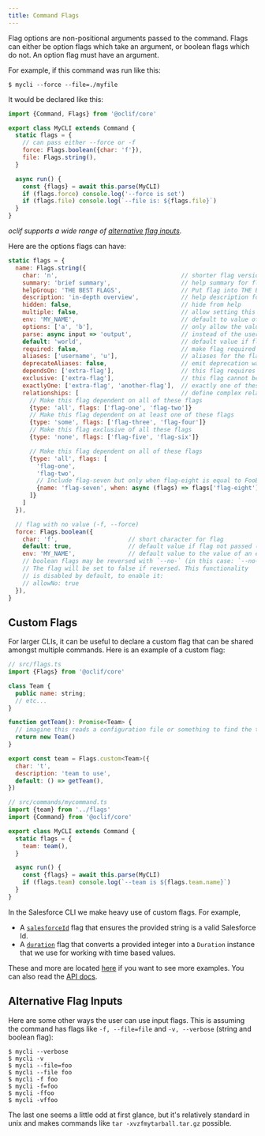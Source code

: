 ```yaml
---
title: Command Flags
---
```


Flag options are non-positional arguments passed to the command. Flags can either be option flags which take an argument, or boolean flags which do not. An option flag must have an argument.

For example, if this command was run like this:

```
$ mycli --force --file=./myfile
```

It would be declared like this:

```js
import {Command, Flags} from '@oclif/core'

export class MyCLI extends Command {
  static flags = {
    // can pass either --force or -f
    force: Flags.boolean({char: 'f'}),
    file: Flags.string(),
  }

  async run() {
    const {flags} = await this.parse(MyCLI)
    if (flags.force) console.log('--force is set')
    if (flags.file) console.log(`--file is: ${flags.file}`)
  }
}
```

_oclif supports a wide range of [alternative flag inputs](#alternative-flag-inputs)._

Here are the options flags can have:

```js
static flags = {
  name: Flags.string({
    char: 'n',                                   // shorter flag version
    summary: 'brief summary',                    // help summary for flag
    helpGroup: 'THE BEST FLAGS',                 // Put flag into THE BEST FLAGS group in help
    description: 'in-depth overview',            // help description for flag
    hidden: false,                               // hide from help
    multiple: false,                             // allow setting this flag multiple times
    env: 'MY_NAME',                              // default to value of environment variable
    options: ['a', 'b'],                         // only allow the value to be from a discrete set
    parse: async input => 'output',              // instead of the user input, return a different value
    default: 'world',                            // default value if flag not passed (can be an async function that returns a string or undefined)
    required: false,                             // make flag required
    aliases: ['username', 'u'],                  // aliases for the flag - can be short char or long flags
    deprecateAliases: false,                     // emit deprecation warning anytime a flag alias is provided
    dependsOn: ['extra-flag'],                   // this flag requires another flag
    exclusive: ['extra-flag'],                   // this flag cannot be specified alongside this other flag
    exactlyOne: ['extra-flag', 'another-flag'],  // exactly one of these flags must be provided
    relationships: [                             // define complex relationships between flags
      // Make this flag dependent on all of these flags
      {type: 'all', flags: ['flag-one', 'flag-two']}
      // Make this flag dependent on at least one of these flags
      {type: 'some', flags: ['flag-three', 'flag-four']}
      // Make this flag exclusive of all these flags
      {type: 'none', flags: ['flag-five', 'flag-six']}

      // Make this flag dependent on all of these flags
      {type: 'all', flags: [
        'flag-one',
        'flag-two',
        // Include flag-seven but only when flag-eight is equal to FooBar
        {name: 'flag-seven', when: async (flags) => flags['flag-eight'] === 'FooBar'}
      ]}
    ]
  }),

  // flag with no value (-f, --force)
  force: Flags.boolean({
    char: 'f',                    // short character for flag
    default: true,                // default value if flag not passed (can be a function that returns a boolean)
    env: 'MY_NAME',               // default value to the value of an environment variable
    // boolean flags may be reversed with `--no-` (in this case: `--no-force`).
    // The flag will be set to false if reversed. This functionality
    // is disabled by default, to enable it:
    // allowNo: true
  }),
}
```

## Custom Flags

For larger CLIs, it can be useful to declare a custom flag that can be shared amongst multiple commands. Here is an example of a custom flag:

```js
// src/flags.ts
import {Flags} from '@oclif/core'

class Team {
  public name: string;
  // etc...
}

function getTeam(): Promise<Team> {
  // imagine this reads a configuration file or something to find the team
  return new Team()
}

export const team = Flags.custom<Team>({
  char: 't',
  description: 'team to use',
  default: () => getTeam(),
})

// src/commands/mycommand.ts
import {team} from '../flags'
import {Command} from '@oclif/core'

export class MyCLI extends Command {
  static flags = {
    team: team(),
  }

  async run() {
    const {flags} = await this.parse(MyCLI)
    if (flags.team) console.log(`--team is ${flags.team.name}`)
  }
}
```

In the Salesforce CLI we make heavy use of custom flags. For example,

- A [`salesforceId`](https://salesforcecli.github.io/sf-plugins-core/functions/flags_salesforceId.salesforceIdFlag.html) flag that ensures the provided string is a valid Salesforce Id.
- A [`duration`](https://salesforcecli.github.io/sf-plugins-core/functions/flags_duration.durationFlag.html) flag that converts a provided integer into a `Duration` instance that we use for working with time based values.

These and more are located [here](https://github.com/salesforcecli/sf-plugins-core/tree/main/src/flags) if you want to see more examples. You can also read the [API docs](https://salesforcecli.github.io/sf-plugins-core/).



## Alternative Flag Inputs

Here are some other ways the user can use input flags. This is assuming the command has flags like `-f, --file=file` and `-v, --verbose` (string and boolean flag):

```sh-session
$ mycli --verbose
$ mycli -v
$ mycli --file=foo
$ mycli --file foo
$ mycli -f foo
$ mycli -f=foo
$ mycli -ffoo
$ mycli -vffoo
```

The last one seems a little odd at first glance, but it's relatively standard in unix and makes commands like `tar -xvzfmytarball.tar.gz` possible.
